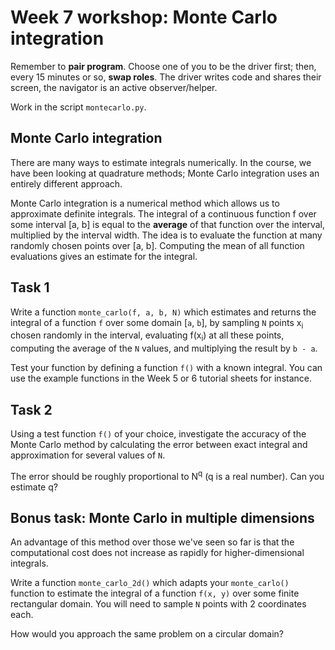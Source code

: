 # Week 7 workshop: Monte Carlo integration

Remember to **pair program**. Choose one of you to be the driver first; then, every 15 minutes or so, **swap roles**. The driver writes code and shares their screen, the navigator is an active observer/helper.

Work in the script `montecarlo.py`.

## Monte Carlo integration

There are many ways to estimate integrals numerically. In the course, we have been looking at quadrature methods; Monte Carlo integration uses an entirely different approach.

Monte Carlo integration is a numerical method which allows us to approximate definite integrals. The integral of a continuous function f over some interval [a, b] is equal to the **average** of that function over the interval, multiplied by the interval width. The idea is to evaluate the function at many randomly chosen points over [a, b]. Computing the mean of all function evaluations gives an estimate for the integral.

## Task 1

Write a function `monte_carlo(f, a, b, N)` which estimates and returns the integral of a function `f` over some domain [`a`, `b`], by sampling `N` points x<sub>i</sub> chosen randomly in the interval, evaluating f(x<sub>i</sub>) at all these points, computing the average of the `N` values, and multiplying the result by `b - a`.

Test your function by defining a function `f()` with a known integral. You can use the example functions in the Week 5 or 6 tutorial sheets for instance.

## Task 2

Using a test function `f()` of your choice, investigate the accuracy of the Monte Carlo method by calculating the error between exact integral and approximation for several values of `N`.

The error should be roughly proportional to N<sup>q</sup> (q is a real number). Can you estimate q?

## Bonus task: Monte Carlo in multiple dimensions

An advantage of this method over those we've seen so far is that the computational cost does not increase as rapidly for higher-dimensional integrals.

Write a function `monte_carlo_2d()` which adapts your `monte_carlo()` function to estimate the integral of a function `f(x, y)` over some finite rectangular domain. You will need to sample `N` points with 2 coordinates each.

How would you approach the same problem on a circular domain?
